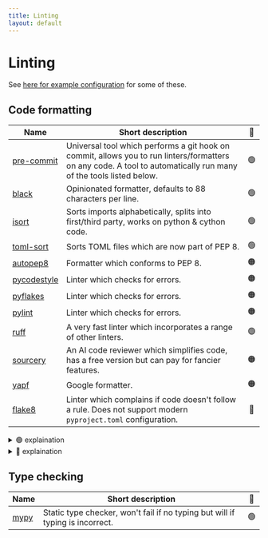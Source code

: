 ```yaml
---
title: Linting
layout: default
---
```


# Linting

See [here for example configuration](https://github.com/UCL-ARC/python-tooling/blob/main/%7B%7Bcookiecutter.project_slug%7D%7D/.pre-commit-config.yaml) for some of these.

## Code formatting

| Name                                                     | Short description                                                                                                                                                 | 🚦  |
| -------------------------------------------------------- | ----------------------------------------------------------------------------------------------------------------------------------------------------------------- | :-: |
| [pre-commit](https://pre-commit.com/)                    | Universal tool which performs a git hook on commit, allows you to run linters/formatters on any code. A tool to automatically run many of the tools listed below. | 🟢  |
| [black](https://black.readthedocs.io/en/stable/)         | Opinionated formatter, defaults to 88 characters per line.                                                                                                        | 🟢  |
| [isort](https://pycqa.github.io/isort/)                  | Sorts imports alphabetically, splits into first/third party, works on python & cython code.                                                                       | 🟢  |
| [toml-sort](https://toml-sort.readthedocs.io/en/latest/) | Sorts TOML files which are now part of PEP 8.                                                                                                                     | 🟢  |
| [autopep8](https://github.com/hhatto/autopep8)           | Formatter which conforms to PEP 8.                                                                                                                                | 🟠  |
| [pycodestyle](https://pycodestyle.pycqa.org/en/latest/)  | Linter which checks for errors.                                                                                                                                   | 🟠  |
| [pyflakes](https://github.com/PyCQA/pyflakes)            | Linter which checks for errors.                                                                                                                                   | 🟠  |
| [pylint](https://pylint.readthedocs.io/en/latest/)       | Linter which checks for errors.                                                                                                                                   | 🟠  |
| [ruff](https://github.com/charliermarsh/ruff)            | A very fast linter which incorporates a range of other linters.                                                                                                   | 🟢  |
| [sourcery](https://sourcery.ai/)                         | An AI code reviewer which simplifies code, has a free version but can pay for fancier features.                                                                   | 🟠  |
| [yapf](https://github.com/google/yapf)                   | Google formatter.                                                                                                                                                 | 🟠  |
| [flake8](https://flake8.pycqa.org/en/latest/)            | Linter which complains if code doesn't follow a rule. Does not support modern `pyproject.toml` configuration.                                                     | 🔴  |

<details>
<summary> 🟢 explaination</summary>

We recommend a suite of 🟢 tools that we've used and work well together.

- Pre-commit is a useful framework tool to list several linters and run it automatically. It can be used to run all of our recommended linters.

- `black` is a nice _"no need to think"_ code formatter. If you have your own opinions about code style you might not like this. But it's widely used by almost all ARC python projects.

</details>

<details>
<summary> 🔴 explaination</summary>

Flake8 is not recommended because it doesn't support `pyproject.toml` and [seemingly wont](https://github.com/PyCQA/flake8/issues/234#issuecomment-1206730688). There are now better and more flexible tools available.

</details>

## Type checking

| Name                                           | Short description                                                             | 🚦  |
| ---------------------------------------------- | ----------------------------------------------------------------------------- | :-: |
| [mypy](https://mypy.readthedocs.io/en/stable/) | Static type checker, won't fail if no typing but will if typing is incorrect. | 🟢  |

